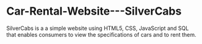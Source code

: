 # Car-Rental-Website---SilverCabs
SilverCabs is a a simple website using HTML5, CSS, JavaScript and SQL that enables consumers to view the specifications of cars and to rent them.
